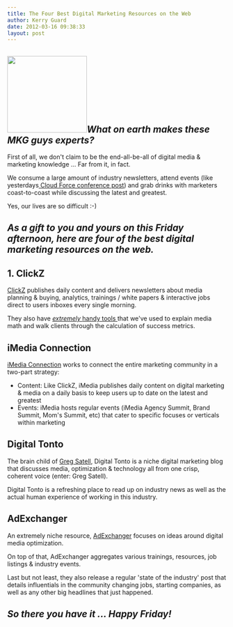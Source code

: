 ```yaml
---
title: The Four Best Digital Marketing Resources on the Web
author: Kerry Guard
date: 2012-03-16 09:38:33
layout: post
---
```

<h2><em><img class="alignleft  wp-image-828" title="best of the best" src="http://mkgmediagroup.com/wp-content/uploads/2012/03/best-of-the-best.jpeg" alt="" width="183" height="176" />What on earth makes these MKG guys experts?</em></h2>
First of all, we don't claim to be the end-all-be-all of digital media &amp; marketing knowledge ... Far from it, in fact.

We consume a large amount of industry newsletters, attend events (like yesterdays<a href="marketing-is-about-making-connections" target="_blank"> Cloud Force conference post</a>) and grab drinks with marketers coast-to-coast while discussing the latest and greatest.

Yes, our lives are so difficult :-)
<h2><em>As a gift to you and yours on this Friday afternoon, here are four of the best digital marketing resources on the web.</em></h2>
<h2>1. ClickZ</h2>
<a href="http://www.clickz.com/" target="_blank">ClickZ</a> publishes daily content and delivers newsletters about media planning &amp; buying, analytics, trainings / white papers &amp; interactive jobs direct to users inboxes every single morning.

They also have <a href="http://www.clickz.com/stats" target="_blank"><em>extremely </em>handy tools </a>that we've used to explain media math and walk clients through the calculation of success metrics.
<h2>iMedia Connection</h2>
<a href="http://www.imediaconnection.com/" target="_blank">iMedia Connection</a> works to connect the entire marketing community in a two-part strategy:
<ul>
	<li>Content: Like ClickZ, iMedia publishes daily content on digital marketing &amp; media on a daily basis to keep users up to date on the latest and greatest</li>
	<li>Events: iMedia hosts regular events (iMedia Agency Summit, Brand Summit, Mom's Summit, etc) that cater to specific focuses or verticals within marketing</li>
</ul>
<h2>Digital Tonto</h2>
The brain child of <a href="http://www.digitaltonto.com/" target="_blank">Greg Satell</a>, Digital Tonto is a niche digital marketing blog that discusses media, optimization &amp; technology all from one crisp, coherent voice (enter: Greg Satell).

Digital Tonto is a refreshing place to read up on industry news as well as the actual human experience of working in this industry.
<h2>AdExchanger</h2>
An extremely niche resource, <a href="http://www.adexchanger.com/" target="_blank">AdExchanger</a> focuses on ideas around digital media optimization.

On top of that, AdExchanger aggregates various trainings, resources, job listings &amp; industry events.

Last but not least, they also release a regular 'state of the industry' post that details influentials in the community changing jobs, starting companies, as well as any other big headlines that just happened.
<h2><em>So there you have it ... Happy Friday!</em></h2>
